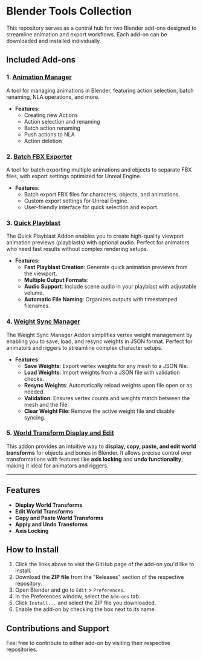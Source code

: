 # Blender Tools Collection

This repository serves as a central hub for two Blender add-ons designed to streamline animation and export workflows. Each add-on can be downloaded and installed individually.

## Included Add-ons

### 1. [Animation Manager](https://github.com/evilmushroom/blender-AnimationManager)
A tool for managing animations in Blender, featuring action selection, batch renaming, NLA operations, and more.

- **Features**:
  - Creating new Actions
  - Action selection and renaming
  - Batch action renaming
  - Push actions to NLA
  - Action deletion


### 2. [Batch FBX Exporter](https://github.com/evilmushroom/batch-fbx-exporter)
A tool for batch exporting multiple animations and objects to separate FBX files, with export settings optimized for Unreal Engine.

- **Features**:
  - Batch export FBX files for characters, objects, and animations.
  - Custom export settings for Unreal Engine.
  - User-friendly interface for quick selection and export.


 ### 3. [Quick Playblast](https://github.com/evilmushroom/Quick_Playblast)
The Quick Playblast Addon enables you to create high-quality viewport animation previews (playblasts) with optional audio. Perfect for animators who need fast results without complex rendering setups.

- **Features**:
  - **Fast Playblast Creation**: Generate quick animation previews from the viewport.
  - **Multiple Output Formats**:
  - **Audio Support**: Include scene audio in your playblast with adjustable volume.
  - **Automatic File Naming**: Organizes outputs with timestamped filenames.


 ### 4. [Weight Sync Manager](https://github.com/evilmushroom/Weight_Sync_Manager)
The Weight Sync Manager Addon simplifies vertex weight management by enabling you to save, load, and resync weights in JSON format. Perfect for animators and riggers to streamline complex character setups.

- **Features**:
  - **Save Weights**: Export vertex weights for any mesh to a JSON file.
  - **Load Weights**: Import weights from a JSON file with validation checks.
  - **Resync Weights**: Automatically reload weights upon file open or as needed.
  - **Validation**: Ensures vertex counts and weights match between the mesh and the file.
  - **Clear Weight File**: Remove the active weight file and disable syncing.

 ### 5. [World Transform Display and Edit](https://github.com/evilmushroom/World_Transform_Display)

This addon provides an intuitive way to **display, copy, paste, and edit world transforms** for objects and bones in Blender. It allows precise control over transformations with features like **axis locking** and **undo functionality**, making it ideal for animators and riggers.

---

## Features

- **Display World Transforms**
- **Edit World Transforms**:
- **Copy and Paste World Transforms**
- **Apply and Undo Transforms**
- **Axis Locking**


## How to Install

1. Click the links above to visit the GitHub page of the add-on you'd like to install.
2. Download the **ZIP file** from the "Releases" section of the respective repository.
3. Open Blender and go to `Edit` > `Preferences`.
4. In the Preferences window, select the `Add-ons` tab.
5. Click `Install...` and select the ZIP file you downloaded.
6. Enable the add-on by checking the box next to its name.

## Contributions and Support

Feel free to contribute to either add-on by visiting their respective repositories.

